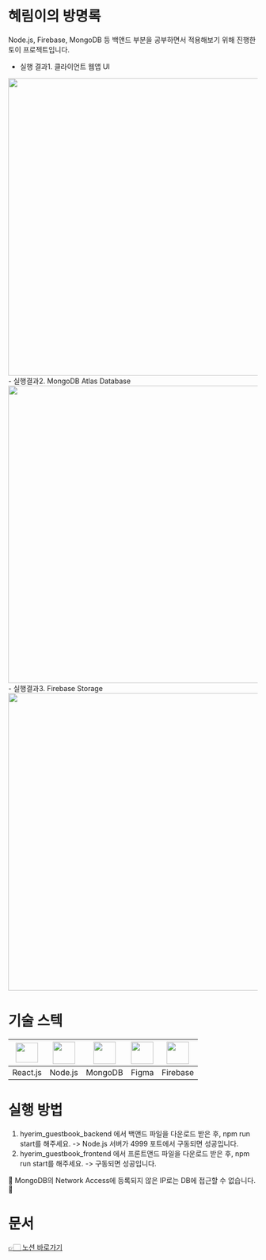  # 혜림이의 방명록
 Node.js, Firebase, MongoDB 등 백앤드 부분을 공부하면서 적용해보기 위해 진행한 토이 프로젝트입니다.
 - 실행 결과1. 클라이언트 웹앱 UI
<img src="https://github.com/HyerimKimm/hyerim_guestbook_frontend/assets/50258232/893fce49-692a-460d-a1e5-000ddf2a2681" width="600px"/>
 - 실행결과2. MongoDB Atlas Database
<img src="https://github.com/HyerimKimm/hyerim_guestbook_frontend/assets/50258232/141c1cf9-9d4b-4943-bcc6-8a63a7bf04f6" width="600px"/>
 - 실행결과3. Firebase Storage
<img src="https://github.com/HyerimKimm/hyerim_guestbook_frontend/assets/50258232/0e6e6e41-59ba-4477-809e-0d30d5e4fca5" width="600px"/>

 # 기술 스텍
 |<img src="https://upload.wikimedia.org/wikipedia/commons/thumb/a/a7/React-icon.svg/1024px-React-icon.svg.png?20220125121207" width="45px" height="40px"/>|<img src="https://github.com/HyerimKimm/hyerim_guestbook_frontend/assets/50258232/cf1eef99-7275-4564-9ff4-5b274092e016" width="45px" height="45px"/>|<img src="https://scontent-ssn1-1.xx.fbcdn.net/v/t39.30808-6/246656344_10165689418720557_4225476852778908330_n.png?_nc_cat=1&cb=99be929b-59f725be&ccb=1-7&_nc_sid=09cbfe&_nc_ohc=u6kqNE-0VaYAX-08YHF&_nc_ht=scontent-ssn1-1.xx&oh=00_AfD8Fmk0v5UXoVxDumFiZjl3vUkXvEh7WSSrzKoEE-9FAg&oe=64BB46DD" width="45px" height="45px"/>|<img src="https://github.com/HyerimKimm/hyerim_guestbook_frontend/assets/50258232/b531d0ef-b09d-4078-9070-834296e339a7" width="45px" height="45px"/>|<img src="https://firebase.google.com/static/images/brand-guidelines/logo-vertical.png" width="45px" height="45px"/>|
 |-----|-----|-----|-----|---|
 |React.js|Node.js|MongoDB|Figma|Firebase|
 
# 실행 방법
1. hyerim_guestbook_backend 에서 백앤드 파일을 다운로드 받은 후, npm run start를 해주세요.
 -> Node.js 서버가 4999 포트에서 구동되면 성공입니다.
2. hyerim_guestbook_frontend 에서 프론트앤드 파일을 다운로드 받은 후, npm run start를 해주세요.
 -> 구동되면 성공입니다.
   
🚨 MongoDB의 Network Access에 등록되지 않은 IP로는 DB에 접근할 수 없습니다. 🚨

# 문서
<a href="https://hyerimkim.notion.site/7a61f5c76cae46c7b92fec5573443f1d?pvs=4"> 👉🏻 노션 바로가기</a>
